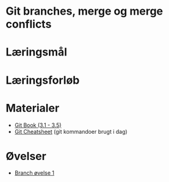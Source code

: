 
<script src="https://code.jquery.com/jquery-3.2.1.min.js"></script>
<script src="script.js"></script>

# Git branches, merge og merge conflicts

# Læringsmål

# Læringsforløb


# Materialer
* [Git Book (3.1 - 3.5)](https://git-scm.com/book/en/v2/Git-Branching-Branches-in-a-Nutshell)
* [Git Cheatsheet](materialer/git_cheatcheet.md) (git kommandoer brugt i dag)

# Øvelser
* [Branch øvelse 1]() 
